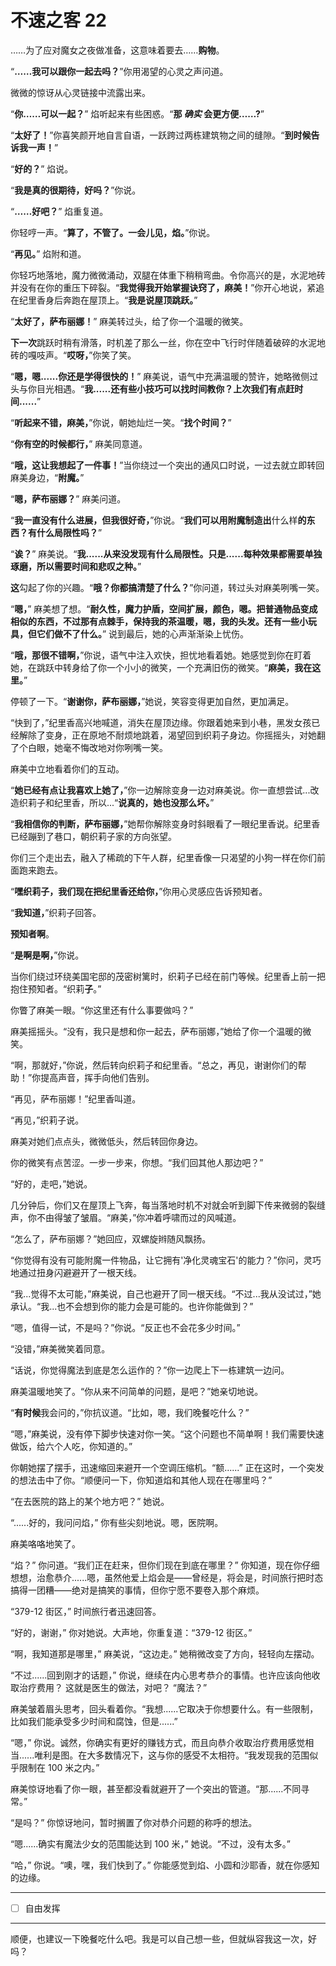 # 不速之客 22

……为了应对魔女之夜做准备，这意味着要去……**购物**。

“**……我可以跟你一起去吗？**”你用渴望的心灵之声问道。

微微的惊讶从心灵链接中流露出来。

“**你……可以一起？**” 焰听起来有些困惑。“**那 _确实_ 会更方便……?**”

“**太好了！**”你喜笑颜开地自言自语，一跃跨过两栋建筑物之间的缝隙。“**到时候告诉我一声！**”

“**好的？**” 焰说。

“**我是真的很期待，好吗？**”你说。

“**……好吧？**” 焰重复道。

你轻哼一声。“**算了，不管了。一会儿见，焰。**”你说。

“**再见。**” 焰附和道。

你轻巧地落地，魔力微微涌动，双腿在体重下稍稍弯曲。令你高兴的是，水泥地砖并没有在你的重压下碎裂。“**我觉得我开始掌握诀窍了，麻美！**”你开心地说，紧追在纪里香身后奔跑在屋顶上。“**我是说屋顶跳跃。**”

“**太好了，萨布丽娜！**” 麻美转过头，给了你一个温暖的微笑。

**下一次**跳跃时稍有滑落，时机差了那么一丝，你在空中飞行时伴随着破碎的水泥地砖的嘎吱声。“**哎呀，**”你笑了笑。

“**嗯，嗯......你还是学得很快的！**” 麻美说，语气中充满温暖的赞许，她略微侧过头与你目光相遇。“**我......还有些小技巧可以找时间教你？上次我们有点赶时间......**”

“**听起来不错，麻美，**”你说，朝她灿烂一笑。“**找个时间？**”

“**你有空的时候都行，**” 麻美同意道。

“**哦，这让我想起了一件事！**”当你绕过一个突出的通风口时说，一过去就立即转回麻美身边，“**附魔。**”

“**嗯，萨布丽娜？**” 麻美问道。

“**我一直没有什么进展，但我很好奇，**”你说。“**我们可以用附魔制造出**什么样**的东西？有什么局限性吗？**”

“**诶？**” 麻美说。“**我......从来没发现有什么局限性。只是......每种效果都需要单独琢磨，所以需要时间和悲叹之种。**”

**这**勾起了你的兴趣。“**哦？你都搞清楚了什么？**”你问道，转过头对麻美咧嘴一笑。

“**嗯，**” 麻美想了想。“**耐久性，魔力护盾，空间扩展，颜色，嗯。把普通物品变成相似的东西，不过那有点棘手，保持我的茶温暖，嗯，我的头发。还有一些小玩具，但它们做不了什么。**” 说到最后，她的心声渐渐染上忧伤。

“**哦，那很不错啊，**”你说，语气中注入欢快，担忧地看着她。她感觉到你在盯着她，在跳跃中转身给了你一个小小的微笑，一个充满旧伤的微笑。“**麻美，我在这里。**”

停顿了一下。“**谢谢你，萨布丽娜，**”她说，笑容变得更加自然，更加满足。

“快到了，”纪里香高兴地喊道，消失在屋顶边缘。你跟着她来到小巷，黑发女孩已经解除了变身，正在原地不耐烦地跳着，渴望回到织莉子身边。你摇摇头，对她翻了个白眼，她毫不悔改地对你咧嘴一笑。

麻美中立地看着你们的互动。

“**她已经有点让我喜欢上她了，**”你一边解除变身一边对麻美说。你一直想尝试...改造织莉子和纪里香，所以...“**说真的，她也没那么坏。**”

“**我相信你的判断，萨布丽娜，**”她帮你解除变身时斜眼看了一眼纪里香说。纪里香已经蹦到了巷口，朝织莉子家的方向张望。

你们三个走出去，融入了稀疏的下午人群，纪里香像一只渴望的小狗一样在你们前面跑来跑去。

“**嘿织莉子，我们现在把纪里香还给你，**”你用心灵感应告诉预知者。

“**我知道，**”织莉子回答。

**预知者啊**。

“**是啊是啊，**”你说。

当你们绕过环绕美国宅邸的茂密树篱时，织莉子已经在前门等候。纪里香上前一把抱住预知者。“织莉**子**。”

你瞥了麻美一眼。“你这里还有什么事要做吗？”

麻美摇摇头。“没有，我只是想和你一起去，萨布丽娜，”她给了你一个温暖的微笑。

“啊，那就好，”你说，然后转向织莉子和纪里香。“总之，再见，谢谢你们的帮助！”你提高声音，挥手向他们告别。

“再见，萨布丽娜！”纪里香叫道。

“再见，”织莉子说。

麻美对她们点点头，微微低头，然后转回你身边。

你的微笑有点苦涩。一步一步来，你想。“我们回其他人那边吧？”

“好的，走吧，”她说。

几分钟后，你们又在屋顶上飞奔，每当落地时机不对就会听到脚下传来微弱的裂缝声，你不由得皱了皱眉。“麻美，”你冲着呼啸而过的风喊道。

“怎么了，萨布丽娜？”她回应，双螺旋辫随风飘扬。

“你觉得有没有可能附魔一件物品，让它拥有'净化灵魂宝石'的能力？”你问，灵巧地通过扭身闪避避开了一根天线。

“我...觉得不太可能，”麻美说，自己也避开了同一根天线。“不过...我从没试过，”她承认。“我...也不会想到你的能力会是可能的。也许你能做到？”

“嗯，值得一试，不是吗？”你说。“反正也不会花多少时间。”

“没错，”麻美微笑着同意。

“话说，你觉得魔法到底是怎么运作的？”你一边爬上下一栋建筑一边问。

麻美温暖地笑了。“你从来不问简单的问题，是吧？”她亲切地说。

“**有时候**我会问的，”你抗议道。“比如，嗯，我们晚餐吃什么？”

“嗯，”麻美说，没有停下脚步快速对你一笑。“这个问题也不简单啊！我们需要快速做饭，给六个人吃，你知道的。”

你朝她摆了摆手，迅速缩回来避开一个空调压缩机。“额......” 正在这时，一个突发的想法击中了你。“顺便问一下，你知道焰和其他人现在在哪里吗？”

“在去医院的路上的某个地方吧？” 她说。

“......好的，我问问焰，” 你有些尖刻地说。嗯，医院啊。

麻美咯咯地笑了。

“焰？” 你问道。“我们正在赶来，但你们现在到底在哪里？” 你知道，现在你仔细想想，治愈恭介......嗯，虽然他爱上焰会是——曾经是，将会是，时间旅行把时态搞得一团糟——绝对是搞笑的事情，但你宁愿不要卷入那个麻烦。

“379-12 街区，” 时间旅行者迅速回答。

“好的，谢谢，” 你对她说。大声地，你重复道：“379-12 街区。”

“啊，我知道那是哪里，” 麻美说，“这边走。” 她稍微改变了方向，轻轻向左摆动。

“不过......回到刚才的话题，” 你说，继续在内心思考恭介的事情。也许应该向他收取治疗费用？ 这就是医生的做法，对吧？ “魔法？”

麻美皱着眉头思考，回头看着你。“我想......它取决于你想要什么。有一些限制，比如我们能承受多少时间和腐蚀，但是......”

“嗯，” 你说。诚然，你确实有更好的赚钱方式，而且向恭介收取治疗费用感觉相当......唯利是图。在大多数情况下，这与你的感受不太相符。“我发现我的范围似乎限制在 100 米之内。”

麻美惊讶地看了你一眼，甚至都没看就避开了一个突出的管道。“那......不同寻常。”

“是吗？” 你惊讶地问，暂时搁置了你对恭介问题的称呼的想法。

“嗯......确实有魔法少女的范围能达到 100 米，” 她说。“不过，没有太多。”

“哈，” 你说。“噢，嘿，我们快到了。” 你能感觉到焰、小圆和沙耶香，就在你感知的边缘。

---

- [ ] 自由发挥

---

顺便，也建议一下晚餐吃什么吧。我是可以自己想一些，但就纵容我这一次，好吗？

